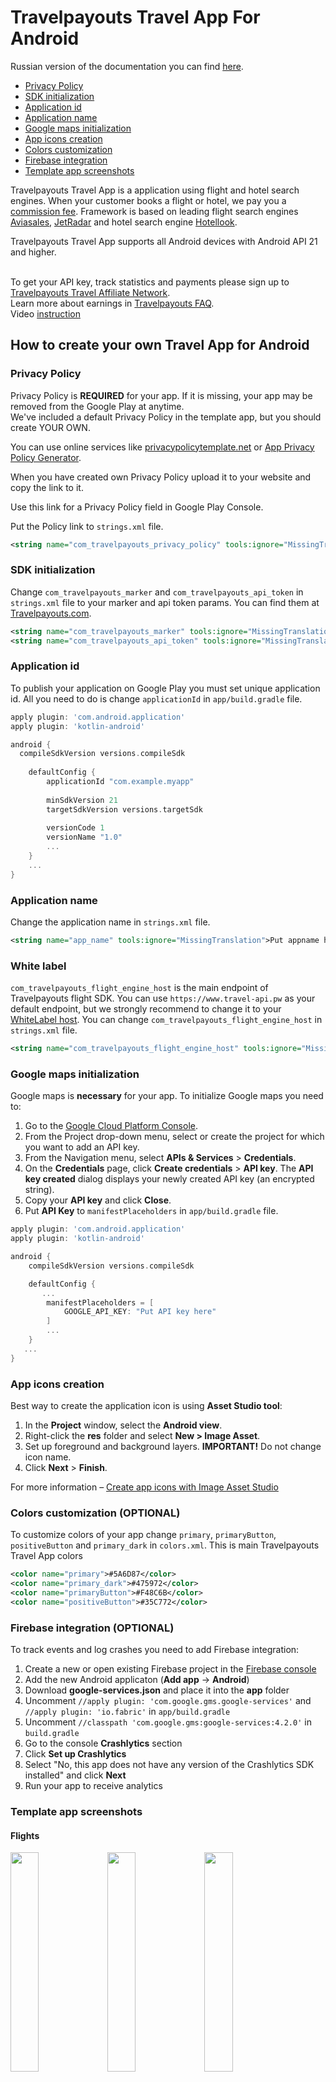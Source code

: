 Travelpayouts Travel App For Android
=================

Russian version of the documentation you can find [here](https://github.com/travelpayouts/travel-app-android/blob/master/README_RU.md). 

 - [Privacy Policy](https://github.com/travelpayouts/travel-app-android#privacy-policy)
 - [SDK initialization](https://github.com/travelpayouts/travel-app-android#sdk-initialization)
 - [Application id](https://github.com/travelpayouts/travel-app-android#application-id)
 - [Application name](https://github.com/travelpayouts/travel-app-android#application-name)
 - [Google maps initialization](https://github.com/travelpayouts/travel-app-android#google-maps-initialization)
 - [App icons creation](https://github.com/travelpayouts/travel-app-android#app-icons-creation)
 - [Colors customization](https://github.com/travelpayouts/travel-app-android#colors-customization-optional)
 - [Firebase integration](https://github.com/travelpayouts/travel-app-android#firebase-integration)
 - [Template app screenshots](https://github.com/travelpayouts/travel-app-android#template-app-screenshots)

Travelpayouts Travel App is a application using flight and hotel search engines. When your customer books a flight or hotel, we pay you a [commission fee](https://www.travelpayouts.com). Framework is based on leading flight search engines [Aviasales](http://www.aviasales.ru), [JetRadar](http://www.jetradar.com) and hotel search engine [Hotellook](http://www.hotellook.com).

Travelpayouts Travel App supports all Android devices with Android API 21 and higher.

<br>To get your API key, track statistics and payments please sign up to [Travelpayouts Travel Affiliate Network](https://www.travelpayouts.com/?utm_source=github&utm_medium=android_sdk).
<br>Learn more about earnings in [Travelpayouts FAQ](https://support.travelpayouts.com/hc/en-us/categories/115000474527).
<br>Video [instruction](https://www.youtube.com/watch?v=dQw4w9WgXcQ) 

## How to create your own Travel App for Android

### Privacy Policy

Privacy Policy is **REQUIRED** for your app. If it is missing, your app may be removed from the Google Play at anytime.  
We've included a default Privacy Policy in the template app, but you should create YOUR OWN.  

You can use online services like [privacypolicytemplate.net](https://privacypolicytemplate.net) or [App Privacy Policy Generator](https://app-privacy-policy-generator.firebaseapp.com). 

When you have created own Privacy Policy upload it to your website and copy the link to it.

Use this link for a Privacy Policy field in Google Play Console.

Put the Policy link to `strings.xml` file.

```xml
<string name="com_travelpayouts_privacy_policy" tools:ignore="MissingTranslation">Put policy link here</string>
```

### SDK initialization

Change `com_travelpayouts_marker` and `com_travelpayouts_api_token` in `strings.xml` file to your marker and api token params. You can find them at [Travelpayouts.com](https://www.travelpayouts.com/developers/api).

```xml
<string name="com_travelpayouts_marker" tools:ignore="MissingTranslation">put marker here</string>
<string name="com_travelpayouts_api_token" tools:ignore="MissingTranslation">put api token here</string>
```

### Application id

To publish your application on Google Play you must set unique application id. All you need to do is change `applicationId` in `app/build.gradle` file.

```groovy
apply plugin: 'com.android.application'
apply plugin: 'kotlin-android'

android {
  compileSdkVersion versions.compileSdk
  
    defaultConfig {
        applicationId "com.example.myapp"
        
        minSdkVersion 21
        targetSdkVersion versions.targetSdk
        
        versionCode 1
        versionName "1.0"
        ...
    }
    ...
}
```

### Application name

Change the application name in `strings.xml` file.

```xml
<string name="app_name" tools:ignore="MissingTranslation">Put appname here</string>
```

### White label

`com_travelpayouts_flight_engine_host` is the main endpoint of Travelpayouts flight SDK. You can use `https://www.travel-api.pw` as your default endpoint, but we strongly recommend to change it to your [WhiteLabel host](https://support.travelpayouts.com/hc/en-us/categories/115000474487). You can change `com_travelpayouts_flight_engine_host` in `strings.xml` file.

```xml
<string name="com_travelpayouts_flight_engine_host" tools:ignore="MissingTranslation">https://www.travel-api.pw</string>
```

### Google maps initialization

Google maps is **necessary** for your app. To initialize Google maps you need to:

1) Go to the [Google Cloud Platform Console](https://cloud.google.com/console/google/maps-apis/overview).
2) From the Project drop-down menu, select or create the project for which you want to add an API key.
3) From the Navigation menu, select **APIs & Services** > **Credentials**.
4) On the **Credentials** page, click **Create credentials** > **API key**. 
   The **API key created** dialog displays your newly created API key (an encrypted string).
6) Copy your **API key** and click **Close**. 
7) Put **API Key** to `manifestPlaceholders` in `app/build.gradle` file.

```groovy
apply plugin: 'com.android.application'
apply plugin: 'kotlin-android'

android {
    compileSdkVersion versions.compileSdk

    defaultConfig {
       ...
        manifestPlaceholders = [
            GOOGLE_API_KEY: "Put API key here"
        ]
        ...
    }
   ...
}
```

### App icons creation

Best way to create the application icon is using **Asset Studio tool**:
1) In the **Project** window, select the **Android view**.
2) Right-click the **res** folder and select **New > Image Asset**.
3) Set up foreground and background layers.
**IMPORTANT!** Do not change icon name.
4) Click **Next** > **Finish**.

For more information – [Create app icons with Image Asset Studio](https://developer.android.com/studio/write/image-asset-studio)

### Colors customization (OPTIONAL)

To customize colors of your app change `primary`, `primaryButton`, `positiveButton` and `primary_dark` in `colors.xml`. This is main Travelpayouts Travel App colors

```xml
<color name="primary">#5A6D87</color>
<color name="primary_dark">#475972</color>
<color name="primaryButton">#F48C6B</color>
<color name="positiveButton">#35C772</color>
```

### Firebase integration (OPTIONAL)

To track events and log crashes you need to add Firebase integration:

1) Create a new or open existing Firebase project in the [Firebase console](https://console.firebase.google.com/)
2) Add the new Android applicaton (**Add app** -> **Android**)
3) Download **google-services.json** and place it into the **app** folder
4) Uncomment `//apply plugin: 'com.google.gms.google-services'` and `//apply plugin: 'io.fabric'` in `app/build.gradle`
5) Uncomment `//classpath 'com.google.gms:google-services:4.2.0'` in `build.gradle`
6) Go to the console **Crashlytics** section
7) Click **Set up Crashlytics**
8) Select "No, this app does not have any version of the Crashlytics SDK installed" and click **Next**
9) Run your app to receive analytics

### Template app screenshots

#### Flights

<img src="https://cdn.travelpayouts.com/SDK/Android/device-2019-07-16-144731.png" width="30%">
<img src="https://cdn.travelpayouts.com/SDK/Android/device-2019-07-16-144701.png" width="30%">
<img src="https://cdn.travelpayouts.com/SDK/Android/device-2019-07-16-144807.png" width="30%">
<img src="https://cdn.travelpayouts.com/SDK/Android/device-2019-07-16-144936.png" width="30%">

#### Hotels

<img src="https://cdn.travelpayouts.com/SDK/Android/device-2019-07-16-144219.png" width="30%">
<img src="https://cdn.travelpayouts.com/SDK/Android/device-2019-07-16-144353.png" width="30%">
<img src="https://cdn.travelpayouts.com/SDK/Android/device-2019-07-16-144446.png" width="30%">
<img src="https://cdn.travelpayouts.com/SDK/Android/device-2019-07-16-144458.png" width="30%">
